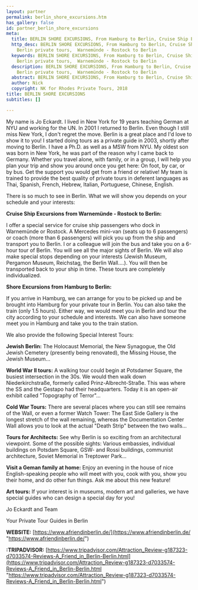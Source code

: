 ```yaml
---
layout: partner
permalink: berlin_shore_excursions.htm
has_gallery: false
id: partner_berlin_shore_excursions
meta:
  title: BERLIN SHORE EXCURSIONS, From Hamburg to Berlin, Cruise Ship Excursions
  http_desc: BERLIN SHORE EXCURSIONS, From Hamburg to Berlin, Cruise Ship Excursions,
    Berlin private tours,  Warnemünde - Rostock to Berlin
  keywords: BERLIN SHORE EXCURSIONS, From Hamburg to Berlin, Cruise Ship Excursions,
    Berlin private tours,  Warnemünde - Rostock to Berlin
  description: BERLIN SHORE EXCURSIONS, From Hamburg to Berlin, Cruise Ship Excursions,
    Berlin private tours,  Warnemünde - Rostock to Berlin
  abstract: BERLIN SHORE EXCURSIONS, From Hamburg to Berlin, Cruise Ship Excursions
  author: Nick
  copyright: NK for Rhodes Private Tours, 2018
title: BERLIN SHORE EXCURSIONS
subtitles: []

---
```

My name is Jo Eckardt. I lived in New York for 19 years teaching German at NYU and working for the UN. In 2001 I returned to Berlin. Even though I still miss New York, I don't regret the move. Berlin is a great place and I'd love to show it to you! I started doing tours as a private guide in 2003, shortly after moving to Berlin. I have a Ph.D. as well as a MSW from NYU. My oldest son was born in New York, he was part of the reason why I came back to Germany. Whether you travel alone, with family, or in a group, I will help you plan your trip and show you around once you get here: On foot, by car, or by bus. Get the support you would get from a friend or relative! My team is trained to provide the best quality of private tours in deferent languages as Thai, Spanish, French, Hebrew, Italian, Portuguese, Chinese, English.

There is so much to see in Berlin. What we will show you depends on your schedule and your interests:

**Cruise Ship Excursions from Warnemünde - Rostock to Berlin:**

I offer a special service for cruise ship passengers who dock in Warnemünde or Rostock. A Mercedes mini-van (seats up to 6 passengers) or coach (more than 6 passengers) will pick you up from the ship and transport you to Berlin. I or a colleague will join the bus and take you on a 6-hour tour of Berlin. You will see all the major sights of Berlin. We will also make special stops depending on your interests (Jewish Museum, Pergamon Museum, Reichstag, the Berlin Wall....). You will then be transported back to your ship in time. These tours are completely individualized.

**Shore Excursions from Hamburg to Berlin:**

If you arrive in Hamburg, we can arrange for you to be picked up and be brought into Hamburg for your private tour in Berlin. You can also take the train (only 1.5 hours). Either way, we would meet you in Berlin and tour the city according to your schedule and interests. We can also have someone meet you in Hamburg and take you to the train station.

We also provide the following Special Interest Tours:

**Jewish Berlin:** The Holocaust Memorial, the New Synagogue, the Old Jewish Cemetery (presently being renovated), the Missing House, the Jewish Museum...

**World War II tours:** A walking tour could begin at Potsdamer Square, the busiest intersection in the 30s. We would then walk down Niederkirchstraße, formerly called Prinz-Albrecht-Straße. This was where the SS and the Gestapo had their headquarters. Today it is an open-air exhibit called "Topography of Terror"...

**Cold War Tours:** There are several places where you can still see remains of the Wall, or even a former Watch Tower: The East Side Gallery is the longest stretch of the wall remaining, whereas the Documentation Center Wall allows you to look at the actual "Death Strip" between the two walls...

**Tours for Architects:** See why Berlin is so exciting from an architectural viewpoint. Some of the possible sights: Various embassies, individual buildings on Potsdam Square, GSW- and Rossi buildings, communist architecture, Soviet Memorial in Treptower Park...

**Visit a Geman family at home:** Enjoy an evening in the house of nice English-speaking people who will meet with you, cook with you, show you their home, and do other fun things. Ask me about this new feature!

**Art tours:** If your interest is in museums, modern art and galleries, we have special guides who can design a special day for you!

Jo Eckardt and Team

Your Private Tour Guides in Berlin

**WEBSITE:**   [https://www.afriendinberlin.de/](https://www.afriendinberlin.de/ "https://www.afriendinberlin.de/")

**:TRIPADVISOR:**  [https://www.tripadvisor.com/Attraction_Review-g187323-d7033574-Reviews-A_Friend_in_Berlin-Berlin.html](https://www.tripadvisor.com/Attraction_Review-g187323-d7033574-Reviews-A_Friend_in_Berlin-Berlin.html "https://www.tripadvisor.com/Attraction_Review-g187323-d7033574-Reviews-A_Friend_in_Berlin-Berlin.html")
